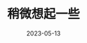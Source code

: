 ---
title: '稍微想起一些'
date: '2023-05-13'
price: '20.00'
theaters: ['北京大学百周年纪念讲堂']
seat: ['13-7  2nd']
remark: ['原声影片・中文字幕']
---